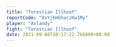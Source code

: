```yaml
---
title: "Terestian Illhoof"
reportCode: "8xYj6HGhaczKw1My"
player: "Aslandy"
fight: "Terestian Illhoof"
date: 2021-09-08T20:17:22.766000+00:00
---
```

